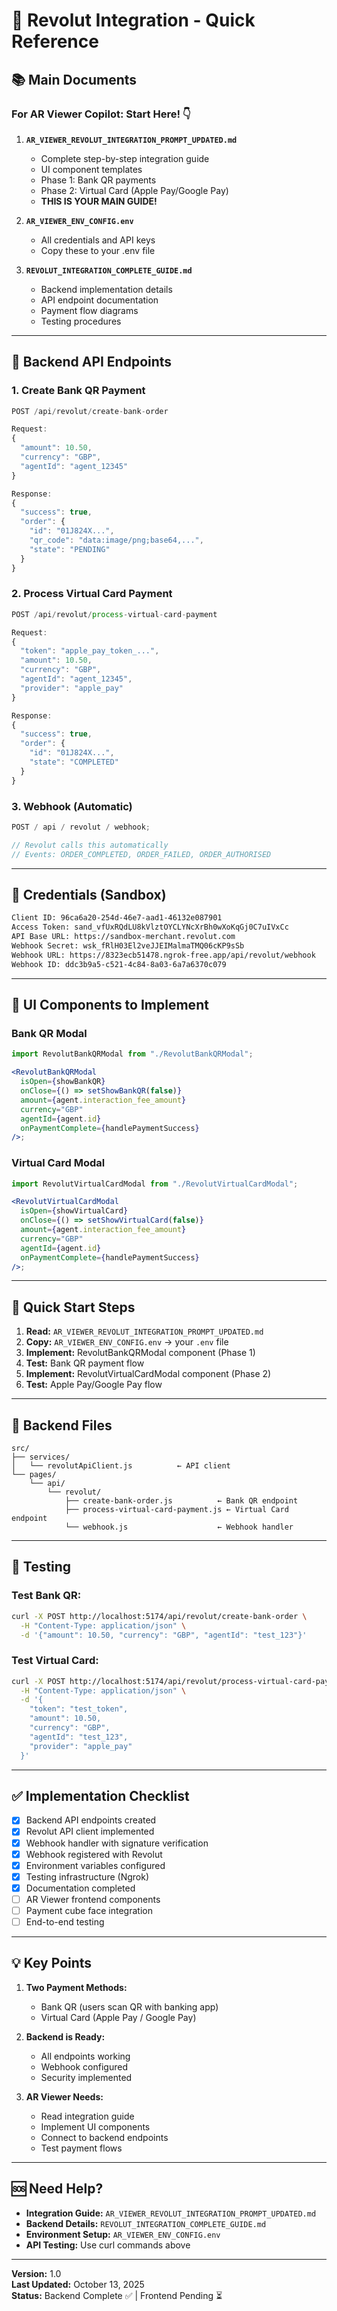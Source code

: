 # 🎯 Revolut Integration - Quick Reference

## 📚 Main Documents

### For AR Viewer Copilot: Start Here! 👇

1. **`AR_VIEWER_REVOLUT_INTEGRATION_PROMPT_UPDATED.md`**

   - Complete step-by-step integration guide
   - UI component templates
   - Phase 1: Bank QR payments
   - Phase 2: Virtual Card (Apple Pay/Google Pay)
   - **THIS IS YOUR MAIN GUIDE!**

2. **`AR_VIEWER_ENV_CONFIG.env`**

   - All credentials and API keys
   - Copy these to your .env file

3. **`REVOLUT_INTEGRATION_COMPLETE_GUIDE.md`**
   - Backend implementation details
   - API endpoint documentation
   - Payment flow diagrams
   - Testing procedures

---

## 🔌 Backend API Endpoints

### 1. Create Bank QR Payment

```javascript
POST /api/revolut/create-bank-order

Request:
{
  "amount": 10.50,
  "currency": "GBP",
  "agentId": "agent_12345"
}

Response:
{
  "success": true,
  "order": {
    "id": "01J824X...",
    "qr_code": "data:image/png;base64,...",
    "state": "PENDING"
  }
}
```

### 2. Process Virtual Card Payment

```javascript
POST /api/revolut/process-virtual-card-payment

Request:
{
  "token": "apple_pay_token_...",
  "amount": 10.50,
  "currency": "GBP",
  "agentId": "agent_12345",
  "provider": "apple_pay"
}

Response:
{
  "success": true,
  "order": {
    "id": "01J824X...",
    "state": "COMPLETED"
  }
}
```

### 3. Webhook (Automatic)

```javascript
POST / api / revolut / webhook;

// Revolut calls this automatically
// Events: ORDER_COMPLETED, ORDER_FAILED, ORDER_AUTHORISED
```

---

## 🔐 Credentials (Sandbox)

```bash
Client ID: 96ca6a20-254d-46e7-aad1-46132e087901
Access Token: sand_vfUxRQdLU8kVlztOYCLYNcXrBh0wXoKqGj0C7uIVxCc
API Base URL: https://sandbox-merchant.revolut.com
Webhook Secret: wsk_fRlH03El2veJJEIMalmaTMQ06cKP9sSb
Webhook URL: https://8323ecb51478.ngrok-free.app/api/revolut/webhook
Webhook ID: ddc3b9a5-c521-4c84-8a03-6a7a6370c079
```

---

## 🎨 UI Components to Implement

### Bank QR Modal

```jsx
import RevolutBankQRModal from "./RevolutBankQRModal";

<RevolutBankQRModal
  isOpen={showBankQR}
  onClose={() => setShowBankQR(false)}
  amount={agent.interaction_fee_amount}
  currency="GBP"
  agentId={agent.id}
  onPaymentComplete={handlePaymentSuccess}
/>;
```

### Virtual Card Modal

```jsx
import RevolutVirtualCardModal from "./RevolutVirtualCardModal";

<RevolutVirtualCardModal
  isOpen={showVirtualCard}
  onClose={() => setShowVirtualCard(false)}
  amount={agent.interaction_fee_amount}
  currency="GBP"
  agentId={agent.id}
  onPaymentComplete={handlePaymentSuccess}
/>;
```

---

## 🚀 Quick Start Steps

1. **Read:** `AR_VIEWER_REVOLUT_INTEGRATION_PROMPT_UPDATED.md`
2. **Copy:** `AR_VIEWER_ENV_CONFIG.env` → your `.env` file
3. **Implement:** RevolutBankQRModal component (Phase 1)
4. **Test:** Bank QR payment flow
5. **Implement:** RevolutVirtualCardModal component (Phase 2)
6. **Test:** Apple Pay/Google Pay flow

---

## 📂 Backend Files

```
src/
├── services/
│   └── revolutApiClient.js          ← API client
└── pages/
    └── api/
        └── revolut/
            ├── create-bank-order.js          ← Bank QR endpoint
            ├── process-virtual-card-payment.js ← Virtual Card endpoint
            └── webhook.js                    ← Webhook handler
```

---

## 🧪 Testing

### Test Bank QR:

```bash
curl -X POST http://localhost:5174/api/revolut/create-bank-order \
  -H "Content-Type: application/json" \
  -d '{"amount": 10.50, "currency": "GBP", "agentId": "test_123"}'
```

### Test Virtual Card:

```bash
curl -X POST http://localhost:5174/api/revolut/process-virtual-card-payment \
  -H "Content-Type: application/json" \
  -d '{
    "token": "test_token",
    "amount": 10.50,
    "currency": "GBP",
    "agentId": "test_123",
    "provider": "apple_pay"
  }'
```

---

## ✅ Implementation Checklist

- [x] Backend API endpoints created
- [x] Revolut API client implemented
- [x] Webhook handler with signature verification
- [x] Webhook registered with Revolut
- [x] Environment variables configured
- [x] Testing infrastructure (Ngrok)
- [x] Documentation completed
- [ ] AR Viewer frontend components
- [ ] Payment cube face integration
- [ ] End-to-end testing

---

## 💡 Key Points

1. **Two Payment Methods:**

   - Bank QR (users scan QR with banking app)
   - Virtual Card (Apple Pay / Google Pay)

2. **Backend is Ready:**

   - All endpoints working
   - Webhook configured
   - Security implemented

3. **AR Viewer Needs:**
   - Read integration guide
   - Implement UI components
   - Connect to backend endpoints
   - Test payment flows

---

## 🆘 Need Help?

- **Integration Guide:** `AR_VIEWER_REVOLUT_INTEGRATION_PROMPT_UPDATED.md`
- **Backend Details:** `REVOLUT_INTEGRATION_COMPLETE_GUIDE.md`
- **Environment Setup:** `AR_VIEWER_ENV_CONFIG.env`
- **API Testing:** Use curl commands above

---

**Version:** 1.0  
**Last Updated:** October 13, 2025  
**Status:** Backend Complete ✅ | Frontend Pending ⏳
